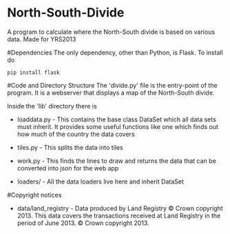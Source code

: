 North-South-Divide
==================

A program to calculate where the North-South divide is based on various data. Made for YRS2013

#Dependencies
The only dependency, other than Python, is Flask. To install do

    pip install flask


#Code and Directory Structure
The 'divide.py' file is the entry-point of the program. It is a webserver that displays a map of the North-South divide.

Inside the 'lib' directory there is

* loaddata.py - This contains the base class DataSet which all data sets must inherit. It provides some useful functions like one which finds out how much of the country the data covers

* tiles.py - This splits the data into tiles 

* work.py - This finds the lines to draw and returns the data that can be converted into json for the web app

* loaders/ - All the data loaders live here and inherit DataSet

#Copyright notices

* data/land_registry - Data produced by Land Registry © Crown copyright 2013. This data covers the transactions received at Land Registry in the period of June 2013. © Crown copyright 2013.
